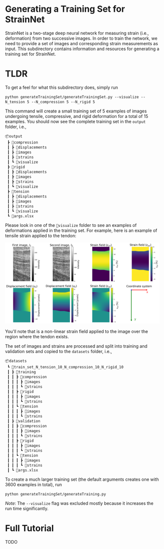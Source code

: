 # Generating a Training Set for StrainNet

StrainNet is a two-stage deep neural network for measuring strain (i.e., deformation) from two successive images. In order to train the network, we need to provide a set of images and corresponding strain measurements as input. This subdirectory contains information and resources for generating a training set for StrainNet.

# TLDR

To get a feel for what this subdirectory does, simply run

```
python generateTrainingSet/generateTrainingSet.py --visualize --N_tension 5 --N_compression 5 --N_rigid 5
```

This command will create a small training set of 5 examples of images undergoing tensile, compressive, and rigid deformation for a total of 15 examples. You should now see the complete training set in the `output` folder, i.e., 

```
📦output
 ┣ 📂compression
 ┃ ┣ 📂displacements
 ┃ ┣ 📂images
 ┃ ┣ 📂strains
 ┃ ┗ 📂visualize
 ┣ 📂rigid
 ┃ ┣ 📂displacements
 ┃ ┣ 📂images
 ┃ ┣ 📂strains
 ┃ ┗ 📂visualize
 ┣ 📂tension
 ┃ ┣ 📂displacements
 ┃ ┣ 📂images
 ┃ ┣ 📂strains
 ┃ ┗ 📂visualize
 ┗ 📜args.xlsx
```
 
Please look in one of the `📂visualize` folder to see an examples of deformations applied in the training set. For example, here is an example of tensile strain applied to the tendon: 

![visualization](../figures/visualization_example.png)

You'll note that is a non-linear strain field applied to the image over the region where the tendon exists. 

The set of images and strains are processed and split into training and validation sets and copied to the `datasets` folder, i.e., 

```
📦datasets
 ┗ 📂train_set_N_tension_10_N_compression_10_N_rigid_10
 ┃ ┣ 📂training
 ┃ ┃ ┣ 📂compression
 ┃ ┃ ┃ ┣ 📂images
 ┃ ┃ ┃ ┗ 📂strains
 ┃ ┃ ┣ 📂rigid
 ┃ ┃ ┃ ┣ 📂images
 ┃ ┃ ┃ ┗ 📂strains
 ┃ ┃ ┗ 📂tension
 ┃ ┃ ┃ ┣ 📂images
 ┃ ┃ ┃ ┗ 📂strains
 ┃ ┣ 📂validation
 ┃ ┃ ┣ 📂compression
 ┃ ┃ ┃ ┣ 📂images
 ┃ ┃ ┃ ┗ 📂strains
 ┃ ┃ ┣ 📂rigid
 ┃ ┃ ┃ ┣ 📂images
 ┃ ┃ ┃ ┗ 📂strains
 ┃ ┃ ┗ 📂tension
 ┃ ┃ ┃ ┣ 📂images
 ┃ ┃ ┃ ┗ 📂strains
 ┃ ┗ 📜args.xlsx
```

To create a much larger training set (the default arguments creates one with 3600 examples in total), run

```
python generateTrainingSet/generateTraining.py
```
*Note*: The ```--visualize``` flag was excluded mostly because it increases the run time significantly. 

# Full Tutorial 

TODO

